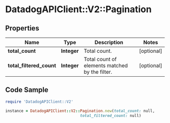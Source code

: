 # DatadogAPIClient::V2::Pagination

## Properties

Name | Type | Description | Notes
------------ | ------------- | ------------- | -------------
**total_count** | **Integer** | Total count. | [optional] 
**total_filtered_count** | **Integer** | Total count of elements matched by the filter. | [optional] 

## Code Sample

```ruby
require 'DatadogAPIClient::V2'

instance = DatadogAPIClient::V2::Pagination.new(total_count: null,
                                 total_filtered_count: null)
```


